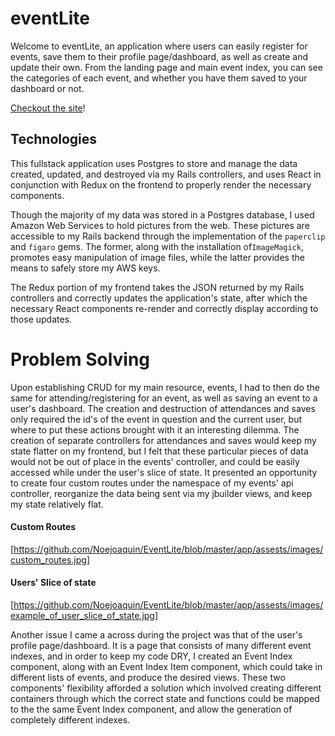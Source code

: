 # eventLite

Welcome to eventLite, an application where users can easily register for events,
save them to their profile page/dashboard, as well as create and update their own. From the
landing page and main event index, you can see the categories of each event, and whether
you have them saved to your dashboard or not.

[Checkout the site](https://eventlite.herokuapp.com/#/)!


## Technologies

This fullstack application uses Postgres to store and manage the data created, updated, and destroyed via my Rails controllers, and uses React in conjunction with Redux on the frontend to properly render the necessary components.

Though the majority of my data was stored in a Postgres database, I used Amazon Web Services to hold pictures from the web. These pictures are accessible to my Rails backend through the implementation of the `paperclip` and `figaro` gems. The former, along with the installation of`ImageMagick`, promotes easy manipulation of image files, while the latter provides the means to safely store my AWS keys.

The Redux portion of my frontend takes the JSON returned by my Rails controllers and correctly updates the application's state, after which the necessary React components re-render and correctly display according to those updates.

# Problem Solving

Upon establishing CRUD for my main resource, events, I had to then do the same for attending/registering for an event, as well as saving an event to a
user's dashboard. The creation and destruction of attendances and saves only required the id's of the event in question and the current user, but where to put these actions brought with it an interesting dilemma. The creation of separate controllers for attendances and saves would keep my state flatter on my frontend, but I felt that these particular pieces of data would not be out of place in the events' controller, and could be easily accessed while under the user's slice of state. It presented an opportunity to create four custom routes under the namespace of my events' api controller, reorganize the data being sent via my jbuilder views, and keep my state relatively flat.   

#### Custom Routes
[https://github.com/Noejoaquin/EventLite/blob/master/app/assests/images/custom_routes.jpg]

#### Users' Slice of state
[https://github.com/Noejoaquin/EventLite/blob/master/app/assests/images/example_of_user_slice_of_state.jpg]

Another issue I came a across during the project was that of the user's profile page/dashboard.
It is a page that consists of many different event indexes, and in order to keep my code DRY, I created an Event Index component, along with an Event Index Item component, which could take in different lists of events, and produce the desired views. These two components' flexibility afforded
a solution which involved creating different containers through which the correct state and functions could be mapped to the the same Event Index component, and allow the generation of completely different indexes.
